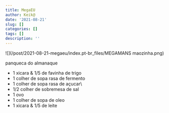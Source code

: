 ```yaml
---
title: MegaEU
author: Keik@
date: '2021-08-21'
slug: []
categories: []
tags: []
description: ''
---
```


![](/post/2021-08-21-megaeu/index.pt-br_files/MEGAMANS maozinha.png)

panqueca do almanaque

- 1 xicara & 1/5 de favinha de trigo
- 1 colher de sopa rasa de fermento
- 1 colher de sopa rasa de açucar\
- 1/2 colher de sobremesa de sal
- 1 ovo
- 1 colher de sopa de oleo
- 1 xicara & 1/5 de leite
